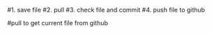 #1. save file
#2. pull
#3. check file and commit
#4. push file to github

#pull to get current file from github
